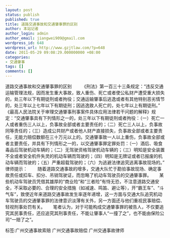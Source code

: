 ```yaml
---
layout: post
status: publish
published: true
title: 道路交通事故和交通肇事罪的区别
author: 本站记者
author_login: admin
author_email: jiangwei909@gmail.com
wordpress_id: 648
wordpress_url: http://www.gzjtlaw.com/?p=648
date: 2011-05-29 09:08:29.000000000 +08:00
categories:
- 交通肇事
tags: []
comments: []
---
```

道路交通事故和交通肇事罪的区别　　 《刑法》第一百三十三条规定：&ldquo;违反交通运输管理法规，因而发生重大事故，致人重伤、死亡或者使公私财产遭受重大损失的，处三年以下有期徒刑或者拘役；交通运输肇事后逃逸或者有其他特别恶劣情节的，处三年以上七年以下有期徒刑；因逃逸致人死亡的，处七年以上有期徒刑。&rdquo;　　 《最高人民法院关于审理交通肇事刑事案件具体应用法律若干问题的解释》规定：&ldquo;交通肇事具有下列情形之一的，处三年以下有期徒刑或者拘役：（一）死亡一人或者重伤三人以上，负事故全部或者主要责任的；（二）死亡三人以上，负事故同等责任的；（三）造成公共财产或者他人财产直接损失，负事故全部或者主要责任，无能力赔偿数额在三十万元以上的。交通肇事致一人以上重伤，负事故全部或者主要责任，并具有下列情形之一的，以交通肇事罪定罪处罚：（一）酒后、吸食毒品后驾驶机动车辆的；（二）无驾驶资格驾驶机动车辆的；（三）明知是安全装置不全或者安全机件失灵的机动车辆而驾驶的；（四）明知是无牌证或者已报废的机动车辆而驾驶的；（五）严重超载驾驶的；（六）为逃避法律追究逃离事故现场的。&rdquo;　　 律师提示：　　 随着道路交通事故的增多，交通大队忙于勘验事故现场、确定事故责任或扣车、扣分、吊销驾驶证，而忽略了机动车驾驶员的交通肇事罪。　　 某些机动车驾驶员凭借其雄厚的&ldquo;商业险&rdquo;和&ldquo;三者险&rdquo;有恃无恐，不注意道路交通安全，不采取必要的、合理的安全措施（如减速、鸣笛、避让等），开&ldquo;霸王车&rdquo;、&ldquo;斗气车&rdquo;，致使近年来道路交通事故发生率逐年递增，这一方面与交通大队追究机动车驾驶员的交通肇事罪的法律意识淡薄有关外，另一方面还与他们重视民事赔偿、轻视刑事处罚有关。　　 笔者认为，对于可能构成交通肇事罪的被告人，不仅要追究其民事责任，还应追究其刑事责任，不能让肇事人&ldquo;一撞了之&rdquo;，也不能由保险公司&ldquo;一赔了之&rdquo;。标签:广州交通事故索赔 广州交通事故赔偿 广州交通事故律师
